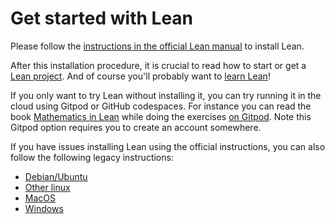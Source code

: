 # Get started with Lean

Please follow the [instructions in the official Lean manual](https://docs.lean-lang.org/lean4/doc/quickstart.html) to install Lean.

After this installation procedure, it is crucial to read how to start or
get a [Lean project](install/project.html). And of course you'll
probably want to [learn Lean](learn.html)!

If you only want to try Lean without installing it, you can try running it in
the cloud using Gitpod or GitHub codespaces. For instance you can read
the book [Mathematics in Lean](https://leanprover-community.github.io/mathematics_in_lean/) while doing the exercises [on Gitpod](https://gitpod.io/#/https://github.com/leanprover-community/mathematics_in_lean). Note this Gitpod option requires you to create an account somewhere.

If you have issues installing Lean using the official instructions, you can also follow the following legacy instructions:

* [Debian/Ubuntu](install/debian.html)
* [Other linux](install/linux.html)
* [MacOS](install/macos.html)
* [Windows](install/windows.html)

